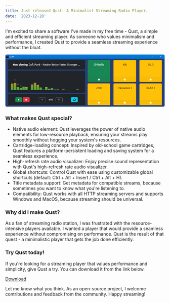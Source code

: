 ```yaml
---
title: Just released Qust. A Minimalist Streaming Radio Player.
date: '2023-12-28'
---
```


I'm excited to share a software I've made in my free time - Qust, a simple and efficient streaming player. As someone who values minimalism and performance, I created Qust to provide a seamless streaming experience without the bloat.

![Qust Player](https://raw.githubusercontent.com/mkpascal/qust/main/assets/screenshot.png)

### What makes Qust special?

- Native audio element: Qust leverages the power of native audio elements for low-resource playback, ensuring your streams play smoothly without hogging your system's resources.
- Cartridge-loading concept: Inspired by old-school game cartridges, Qust features a platform-persistent loading and saving system for a seamless experience.
- High-refresh rate audio visualizer: Enjoy precise sound representation with Qust's high-refresh rate audio visualizer.
- Global shortcuts: Control Qust with ease using customizable global shortcuts (default: Ctrl + Alt + Insert / Ctrl + Alt + H).
- Title metadata support: Get metadata for compatible streams, because sometimes you want to know what you're listening to.
- Compatibility: Qust works with all HTTP streaming servers and supports Windows and MacOS, because streaming should be universal.

### Why did I make Qust?
As a fan of streaming radio station, I was frustrated with the resource-intensive players available. I wanted a player that would provide a seamless experience without compromising on performance. Qust is the result of that quest - a minimalistic player that gets the job done efficiently.

### Try Qust today!
If you're looking for a streaming player that values performance and simplicity, give Qust a try. You can download it from the link below.

[Download](https://github.com/mkpascal/qust/releases)

Let me know what you think. As an open-source project, I welcome contributions and feedback from the community. Happy streaming!
